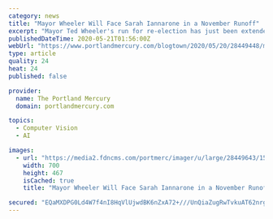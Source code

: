 ```yaml
---
category: news
title: "Mayor Wheeler Will Face Sarah Iannarone in a November Runoff"
excerpt: "Mayor Ted Wheeler's run for re-election has just been extended by five months. With nearly all ballots counted, it's clear Wednesday evening that Wheeler hasn't collected enough votes to avoid a runoff election against urban policy consultant Sarah Iannarone on November 3."
publishedDateTime: 2020-05-21T01:56:00Z
webUrl: "https://www.portlandmercury.com/blogtown/2020/05/20/28449448/mayor-wheeler-will-face-sarah-iannarone-in-a-november-runoff"
type: article
quality: 24
heat: 24
published: false

provider:
  name: The Portland Mercury
  domain: portlandmercury.com

topics:
  - Computer Vision
  - AI

images:
  - url: "https://media2.fdncms.com/portmerc/imager/u/large/28449643/1590025655-iannaronephoto2.jpg"
    width: 700
    height: 467
    isCached: true
    title: "Mayor Wheeler Will Face Sarah Iannarone in a November Runoff"

secured: "EQaMXDPG0Ld4W7f4nI8HqVlUjwdBK6nZxA72+///UnQiaZugRwTvkuAT62nrgcAsRBEiSQSaNywflAyRNnLhqHpfjCPklLyP8y8rkHik2lIiy+ywlKCIuqHd3RiqAWaOlyee9AWQnnGIdXTltBjiU8/b0Ey6awj8s5DOzyXf4V7arkecjp42SExhqyeq0tED4VIVCoOz7z3adeFatSKZgF6jZJnYCGs+p2Ho+jZeBBUm5gMgfWaq3Vo62qw6K02eIVQbehBNsgUHtNhIgMxWKKSg3xhT7E0m50mp947dMdd3h0WRf7Qztm59w9bjha5c;8P3fi/g+YajoBi+gi6VaQQ=="
---
```


